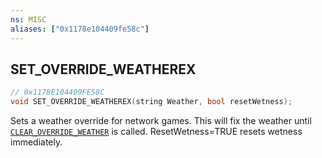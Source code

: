```yaml
---
ns: MISC
aliases: ["0x1178e104409fe58c"]
---
```

## SET_OVERRIDE_WEATHEREX

```c
// 0x1178E104409FE58C
void SET_OVERRIDE_WEATHEREX(string Weather, bool resetWetness);
```

Sets a weather override for network games. This will fix the weather until [`CLEAR_OVERRIDE_WEATHER`](#_0x338D2E3477711050) is called. ResetWetness=TRUE resets wetness immediately.

